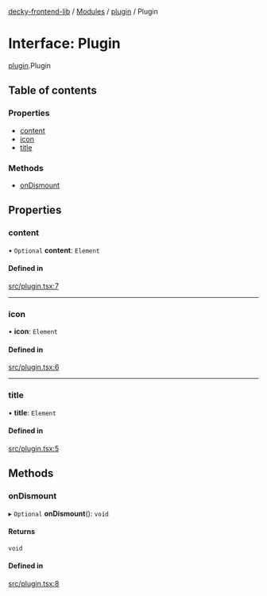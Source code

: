[decky-frontend-lib](../README.md) / [Modules](../modules.md) / [plugin](../modules/plugin.md) / Plugin

# Interface: Plugin

[plugin](../modules/plugin.md).Plugin

## Table of contents

### Properties

- [content](plugin.Plugin.md#content)
- [icon](plugin.Plugin.md#icon)
- [title](plugin.Plugin.md#title)

### Methods

- [onDismount](plugin.Plugin.md#ondismount)

## Properties

### content

• `Optional` **content**: `Element`

#### Defined in

[src/plugin.tsx:7](https://github.com/SteamDeckHomebrew/decky-frontend-lib/blob/82f604a/src/plugin.tsx#L7)

___

### icon

• **icon**: `Element`

#### Defined in

[src/plugin.tsx:6](https://github.com/SteamDeckHomebrew/decky-frontend-lib/blob/82f604a/src/plugin.tsx#L6)

___

### title

• **title**: `Element`

#### Defined in

[src/plugin.tsx:5](https://github.com/SteamDeckHomebrew/decky-frontend-lib/blob/82f604a/src/plugin.tsx#L5)

## Methods

### onDismount

▸ `Optional` **onDismount**(): `void`

#### Returns

`void`

#### Defined in

[src/plugin.tsx:8](https://github.com/SteamDeckHomebrew/decky-frontend-lib/blob/82f604a/src/plugin.tsx#L8)

